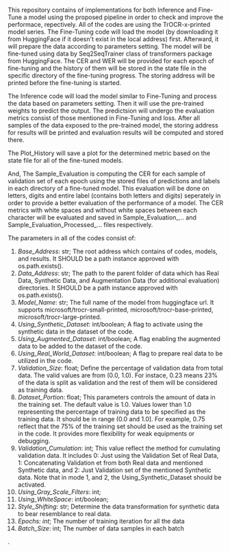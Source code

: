 This repository contains of implementations for both Inference and Fine-Tune a model using the proposed pipeline in order to check and improve the performace, repectively. All of the codes are using the TrOCR-x-printed model series. 
The Fine-Tuning code will load the model (by downloading it from HuggingFace if it doesn't exist in the local address) first. Afterward, it will prepare the data according to parameters setting. The model will be fine-tuned using data by Seq2SeqTrainer class of transformers package from HuggingFace. The CER and WER will be provided for each epoch of fine-tuning and the history of them will be stored in the state file in the specific directory of the fine-tuning progress. The storing address will be printed before the fine-tuning is started.

The Inference code will load the model similar to Fine-Tuning and process the data based on parameters setting. Then it will use the pre-trained weights to predict the output. The predictsion will undergo the evaluation metrics consist of those mentioned in Fine-Tuning and loss. After all samples of the data exposed to the pre-trained model, the storing address for results will be printed and evaluation results will be computed and stored there.

The Plot_History will save a plot for the determined metric based on the state file for all of the fine-tuned models.

And, The Sample_Evaluation is computing the CER for each sample of validation set of each epoch using the stored files of predictions and labels in each directory of a fine-tuned model. This evaluation will be done on letters, digits and entire label (contains both letters and digits) seperately in order to provide a better evaluation of the performance of a model. The CER metrics with white spaces and without white spaces between each character will be evaluated and saved in Sample_Evaluation_... and Sample_Evaluation_Processed_... files respectively. 

The parameters in all of the codes consist of:

1. *Base_Address*: str; The root address which contains of codes, models, and results. It SHOULD be a path instance approved with os.path.exists().
2. *Data_Address*: str; The path to the parent folder of data which has Real Data, Synthetic Data, and Augmentation Data (for additional evaluation) directories. It SHOULD be a path instance approved with os.path.exists().
3. *Model_Name*: str; The full name of the model from huggingface url. It supports microsoft/trocr-small-printed, microsoft/trocr-base-printed, microsoft/trocr-large-printed.
4. *Using_Synthetic_Dataset*: int/boolean; A flag to activate using the synthetic data in the dataset of the code.
5. *Using_Augmented_Dataset*: int/boolean; A flag enabling the augmented data to be added to the dataset of the code.
6. *Using_Real_World_Dataset*: int/boolean; A flag to prepare real data to be utilized in the code.
7. *Validation_Size*: float; Define the percentage of validation data from total data. The valid values are from (0.0, 1.0). For instace, 0.23 means 23% of the data is split as validation and the rest of them will be considered as training data.
8. *Dataset_Portion*: float; This parameters controls the amount of data in the training set. The default value is 1.0. Values lower than 1.0 representing the percentage of training data to be specified as the training data. It should be in range (0.0 and 1.0]. For example, 0.75 reflect that the 75% of the training set should be used as the training set in the code. It provides more flexibility for weak equipments or debugging.
9. *Validation_Cumulation*: int; This value reflect the method for cumulating validation data. It includes 0: Just using the Validation Set of Real Data, 1: Concatenating Validation et from both Real data and mentioned Synthetic data, and 2: Just Validation set of the mentioned Synthetic data. Note that in mode 1, and 2, the Using_Synthetic_Dataset should be activated.
10. *Using_Gray_Scale_Filters*: int; 
11. *Using_WhiteSpace*: int/boolean; 
12. *Style_Shifting*: str; Determine the data transformation for synthetic data to bear resemblance to real data. 
13. *Epochs: int*; The number of training iteration for all the data
14. *Batch_Size*: int; The number of data samples in each batch

.
